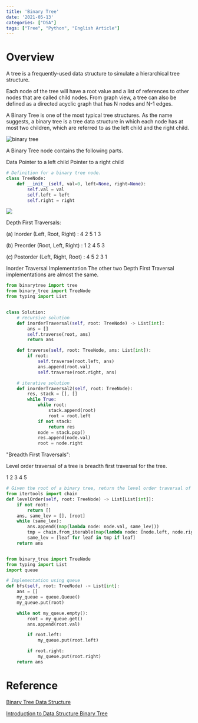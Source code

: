 ```yaml
---
title: 'Binary Tree'
date: '2021-05-13'
categories: ["DSA"]
tags: ["Tree", "Python", "English Article"]
---
```


# Overview

A tree is a frequently-used data structure to simulate a hierarchical tree structure.

Each node of the tree will have a root value and a list of references to other nodes that are called child nodes. From graph view, a tree can also be defined as a directed acyclic graph that has N nodes and N-1 edges.

A Binary Tree is one of the most typical tree structures. As the name suggests, a binary tree is a tree data structure in which each node has at most two children, which are referred to as the left child and the right child.

![binary tree](https://media.geeksforgeeks.org/wp-content/cdn-uploads/binary-tree-to-DLL.png)

A Binary Tree node contains the following parts.

Data
Pointer to a left child
Pointer to a right child

```python
# Definition for a binary tree node.
class TreeNode:
	def __init__(self, val=0, left=None, right=None):
		self.val = val
		self.left = left
		self.right = right
```

![](https://media.geeksforgeeks.org/wp-content/cdn-uploads/2009/06/tree12.gif)

Depth First Traversals:

(a) Inorder (Left, Root, Right) : 4 2 5 1 3

(b) Preorder (Root, Left, Right) : 1 2 4 5 3

(c) Postorder (Left, Right, Root) : 4 5 2 3 1

Inorder Traversal Implementation
The other two Depth First Traversal implementations are almost the same.

```python
from binarytree import tree
from binary_tree import TreeNode
from typing import List


class Solution:
    # recursive solution
    def inorderTraversal(self, root: TreeNode) -> List[int]:
        ans = []
        self.traverse(root, ans)
        return ans

    def traverse(self, root: TreeNode, ans: List[int]):
        if root:
            self.traverse(root.left, ans)
            ans.append(root.val)
            self.traverse(root.right, ans)

    # iterative solution
    def inorderTraversal2(self, root: TreeNode):
        res, stack = [], []
        while True:
            while root:
                stack.append(root)
                root = root.left
            if not stack:
                return res
            node = stack.pop()
            res.append(node.val)
            root = node.right
```

"Breadth First Traversals":

Level order traversal of a tree is breadth first traversal for the tree.

1 2 3 4 5

```python
# Given the root of a binary tree, return the level order traversal of its nodes' values. (i.e., from left to right, level by level).
from itertools import chain
def levelOrder(self, root: TreeNode) -> List[List[int]]:
	if not root:
		return []
	ans, same_lev = [], [root]
	while (same_lev):
		ans.append((map(lambda node: node.val, same_lev)))
		tmp = chain.from_iterable(map(lambda node: [node.left, node.right], same_lev))
		same_lev = [leaf for leaf in tmp if leaf]
	return ans


from binary_tree import TreeNode
from typing import List
import queue

# Implementation using queue
def bfs(self, root: TreeNode) -> List[int]:
    ans = []
    my_queue = queue.Queue()
    my_queue.put(root)

    while not my_queue.empty():
        root = my_queue.get()
        ans.append(root.val)

        if root.left:
            my_queue.put(root.left)

        if root.right:
            my_queue.put(root.right)
    return ans
```

# Reference

[Binary Tree Data Structure](https://www.geeksforgeeks.org/binary-tree-data-structure/)

[Introduction to Data Structure Binary Tree](https://leetcode.com/explore/learn/card/data-structure-tree/134/traverse-a-tree/931/)
